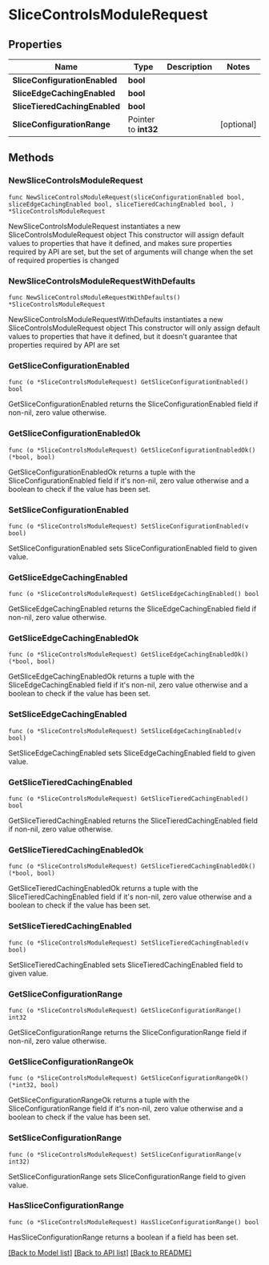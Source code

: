 # SliceControlsModuleRequest

## Properties

Name | Type | Description | Notes
------------ | ------------- | ------------- | -------------
**SliceConfigurationEnabled** | **bool** |  | 
**SliceEdgeCachingEnabled** | **bool** |  | 
**SliceTieredCachingEnabled** | **bool** |  | 
**SliceConfigurationRange** | Pointer to **int32** |  | [optional] 

## Methods

### NewSliceControlsModuleRequest

`func NewSliceControlsModuleRequest(sliceConfigurationEnabled bool, sliceEdgeCachingEnabled bool, sliceTieredCachingEnabled bool, ) *SliceControlsModuleRequest`

NewSliceControlsModuleRequest instantiates a new SliceControlsModuleRequest object
This constructor will assign default values to properties that have it defined,
and makes sure properties required by API are set, but the set of arguments
will change when the set of required properties is changed

### NewSliceControlsModuleRequestWithDefaults

`func NewSliceControlsModuleRequestWithDefaults() *SliceControlsModuleRequest`

NewSliceControlsModuleRequestWithDefaults instantiates a new SliceControlsModuleRequest object
This constructor will only assign default values to properties that have it defined,
but it doesn't guarantee that properties required by API are set

### GetSliceConfigurationEnabled

`func (o *SliceControlsModuleRequest) GetSliceConfigurationEnabled() bool`

GetSliceConfigurationEnabled returns the SliceConfigurationEnabled field if non-nil, zero value otherwise.

### GetSliceConfigurationEnabledOk

`func (o *SliceControlsModuleRequest) GetSliceConfigurationEnabledOk() (*bool, bool)`

GetSliceConfigurationEnabledOk returns a tuple with the SliceConfigurationEnabled field if it's non-nil, zero value otherwise
and a boolean to check if the value has been set.

### SetSliceConfigurationEnabled

`func (o *SliceControlsModuleRequest) SetSliceConfigurationEnabled(v bool)`

SetSliceConfigurationEnabled sets SliceConfigurationEnabled field to given value.


### GetSliceEdgeCachingEnabled

`func (o *SliceControlsModuleRequest) GetSliceEdgeCachingEnabled() bool`

GetSliceEdgeCachingEnabled returns the SliceEdgeCachingEnabled field if non-nil, zero value otherwise.

### GetSliceEdgeCachingEnabledOk

`func (o *SliceControlsModuleRequest) GetSliceEdgeCachingEnabledOk() (*bool, bool)`

GetSliceEdgeCachingEnabledOk returns a tuple with the SliceEdgeCachingEnabled field if it's non-nil, zero value otherwise
and a boolean to check if the value has been set.

### SetSliceEdgeCachingEnabled

`func (o *SliceControlsModuleRequest) SetSliceEdgeCachingEnabled(v bool)`

SetSliceEdgeCachingEnabled sets SliceEdgeCachingEnabled field to given value.


### GetSliceTieredCachingEnabled

`func (o *SliceControlsModuleRequest) GetSliceTieredCachingEnabled() bool`

GetSliceTieredCachingEnabled returns the SliceTieredCachingEnabled field if non-nil, zero value otherwise.

### GetSliceTieredCachingEnabledOk

`func (o *SliceControlsModuleRequest) GetSliceTieredCachingEnabledOk() (*bool, bool)`

GetSliceTieredCachingEnabledOk returns a tuple with the SliceTieredCachingEnabled field if it's non-nil, zero value otherwise
and a boolean to check if the value has been set.

### SetSliceTieredCachingEnabled

`func (o *SliceControlsModuleRequest) SetSliceTieredCachingEnabled(v bool)`

SetSliceTieredCachingEnabled sets SliceTieredCachingEnabled field to given value.


### GetSliceConfigurationRange

`func (o *SliceControlsModuleRequest) GetSliceConfigurationRange() int32`

GetSliceConfigurationRange returns the SliceConfigurationRange field if non-nil, zero value otherwise.

### GetSliceConfigurationRangeOk

`func (o *SliceControlsModuleRequest) GetSliceConfigurationRangeOk() (*int32, bool)`

GetSliceConfigurationRangeOk returns a tuple with the SliceConfigurationRange field if it's non-nil, zero value otherwise
and a boolean to check if the value has been set.

### SetSliceConfigurationRange

`func (o *SliceControlsModuleRequest) SetSliceConfigurationRange(v int32)`

SetSliceConfigurationRange sets SliceConfigurationRange field to given value.

### HasSliceConfigurationRange

`func (o *SliceControlsModuleRequest) HasSliceConfigurationRange() bool`

HasSliceConfigurationRange returns a boolean if a field has been set.


[[Back to Model list]](../README.md#documentation-for-models) [[Back to API list]](../README.md#documentation-for-api-endpoints) [[Back to README]](../README.md)


